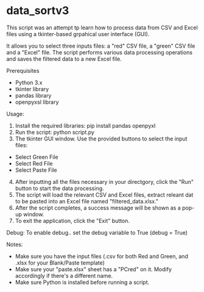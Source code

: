 # data_sortv3

This script was an attempt tp learn how to process data from CSV and Excel files using a tkinter-based grpahical user interface (GUI).

It allows you to select three inputs files: a "red" CSV file, a "green" CSV file and a "Excel" file. The script performs various data processing operations and saves the filtered data to a new Excel file. 


Prerequisites
- Python 3.x
- tkinter library
- pandas library
- openpyxsl library

Usage:
1. Install the required libraries: pip install pandas openpyxl
2. Run the script: python script.py
3. The tkinter GUI window. Use the provided buttons to select the input files:

- Select Green File
- Select Red File
- Select Paste File

4. After inputting all the files necessary in your directgory, click the "Run" button to start the data processing.
5. The script will load the relevant CSV and Excel files, extract releant dat to be pasted into an Excel file named "filtered_data.xlsx."
6. After the script completes, a success message will be shown as a pop-up window.
7. To exit the application, click the "Exit" button.

Debug:
To enable debug.. set the debug variable to True (debug = True)

Notes:
- Make sure you have the input files (.csv for both Red and Green, and .xlsx for your Blank/Paste template)
- Make sure your "paste.xlsx" sheet has a "PCred" on it. Modify accordingly if there's a different name.
- Make sure Python is installed before running a script.





